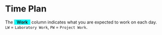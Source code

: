 # Time Plan
The <span style="background-color: aqua; display: inline-block; padding: 0 8px; font-weight: bold;">Work</span> column indicates what you are expected to work on each day. `LW` = `Laboratory Work`, `PW` = `Project Work`.

<TimePlan
	:startDate='new Date(2020, 0, 13)'
	:columns='[
		{key: "l", name: "Lectures", color: "orange"},
		{key: "w", name: "Work", color: "aqua"},
		{key: "s", name: "Lab Sessions", color: "yellow"},
		{key: "i", name: "Important", color: "red"},
	]'
	:rows='[
		// 3
		{l: "Introduction, Tutorial: Client-side JS", w: "LW, PW Part 1"},
		{w: "LW, PW Part 1"},
		{w: "LW, PW Part 1"},
		{w: "LW, PW Part 2"},
		{w: "LW, PW Part 2", s: "G2"},
		{},
		{},
		// 4
		{w: "LW, PW Part 2", s: "G3"},
		{w: "LW, PW Part 3", s: "G1"},
		{w: "PW Part 3", l: "Tutorial: Layered Web App in Docker"},
		{w: "PW Part 3"},
		{w: "PW Part 4", s: "G2"},
		{},
		{},
		// 5
		{w: "PW Part 4", s: "G3"},
		{w: "PW Part 4", s: "G1"},
		{w: "PW Part 4"},
		{w: "PW Part 4"},
		{w: "PW Part 4", s: "G2"},
		{},
		{},
		// 6
		{w: "PW Part 4", s: "G3"},
		{w: "PW Part 5", s: "G1"},
		{w: "PW Part 5", l: "Tutorial: Dependency Injection and ORM"},
		{w: "PW Part 5"},
		{w: "PW Part 6", s: "G2"},
		{i: "Re-exam period."},
		{i: "Re-exam period."},
		// 7 Re-exam period!
		{i: "Re-exam period."},
		{i: "Re-exam period."},
		{i: "Re-exam period."},
		{i: "Re-exam period."},
		{i: "Re-exam period."},
		{i: "Re-exam period."},
		{i: "Re-exam period."},
		// 8
		{w: "PW Part 6", s: "G3"},
		{w: "PW Part 6", s: "G1"},
		{w: "PW Part 6"},
		{w: "PW Part 7"},
		{w: "PW Part 7", s: "G2"},
		{},
		{},
		// 9
		{w: "PW Part 7", s: "G3"},
		{w: "PW Part 7", s: "G1"},
		{l: "Tutorial: REST API and SPA", w: "PW Part 7"},
		{w: "PW Part 8"},
		{w: "PW Part 8", s: "G2"},
		{},
		{},
		// 10
		{w: "PW Part 8", s: "G3"},
		{w: "PW Part 8", s: "G1"},
		{l: "Tutorial: REST API and SPA", w: "PW Part 8"},
		{w: "PW Part 8"},
		{w: "PW Part 9", s: "G2"},
		{},
		{},
		// 11
		{w: "PW Part 9", s: "G3"},
		{w: "PW Part 9", s: "G1"},
		{l: "Repetition/Sample exam", w: "PW Part 9"},
		{w: "PW Part 9"},
		{w: "PW Part 9", s: "G2"},
		{},
		{},
		// 12 Exam period!
		{w: "PW Presentations Cancelled"},
		{w: "PW Presentations Cancelled", i: "Inspera Exam"},
		{w: "PW Presentations Cancelled"},
		{w: "PW Presentations Cancelled"},
		{w: "PW Presentations Cancelled"},
		{},
		{w: "PW Part 12"},
	]'
/>
